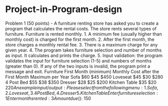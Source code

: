 # Project-in-Program-design
Problem 1 (50 points) - A furniture renting store has asked you to create a program that calculates the rental costs. The store rents several types of furniture. Furniture is rented monthly. 1. A minimum fee (usually higher than monthly cost) is charged for the first month. 2. After the first month, the store charges a monthly rental fee. 3. There is a maximum charge for any given year. 4. The program takes furniture selection and number of months as input. It calculates and prints the charge. 5. Input validation: the program validates the input for furniture selection (1-5) and numbers of months (greater than 0). If any of the two inputs is invalid, the program print a message and exit. Furniture First Month (minimum) Monthly Cost after the First Month Maximum per Year Sofa $60 $45 $450 Loveseat $45 $30 $280 4 Post Bed $55 $38 $350 Dresser $28 $25 $200 Kitchen Table $35 $20 $220 An example input/output: Please select from the following menu: 1. Sofa, 2. Loveseat, 3. 4 Post Bed, 4. Dresser 5. Kitchen Table Enter furniture selection: 1 Enter months rented: 3 Amount due ($): 150
